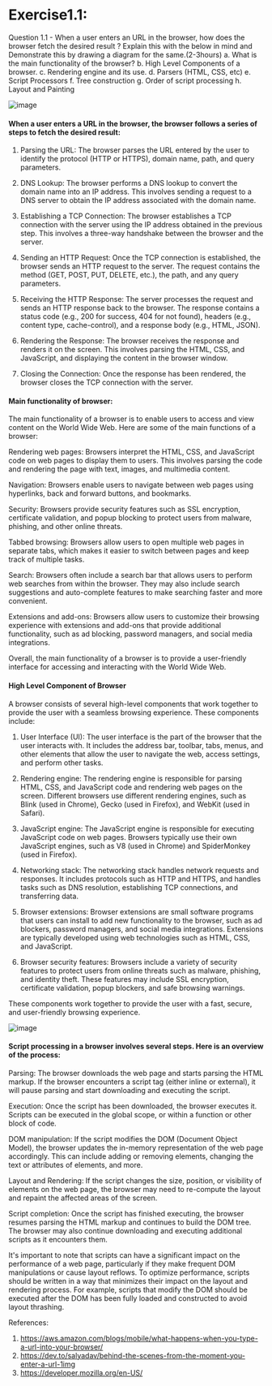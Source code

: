 # Exercise1.1:
Question 1.1 - When a user enters an URL in the browser, how does the browser fetch the desired result ? Explain this with the below in mind and Demonstrate this by drawing a diagram for the same.(2-3hours)
  a. What is the main functionality of the browser?
  b. High Level Components of a browser.
  c. Rendering engine and its use.
  d. Parsers (HTML, CSS, etc)
  e. Script Processors
  f. Tree construction
  g. Order of script processing
  h. Layout and Painting
  
  ![image](https://user-images.githubusercontent.com/108273689/224480409-ef9bec7d-c7f4-4be5-87d2-906ebe31d7e1.png)


#### When a user enters a URL in the browser, the browser follows a series of steps to fetch the desired result:

1. Parsing the URL: The browser parses the URL entered by the user to identify the protocol (HTTP or HTTPS), domain name, path, and query parameters.

2. DNS Lookup: The browser performs a DNS lookup to convert the domain name into an IP address. This involves sending a request to a DNS server to obtain the IP address associated with the domain name.

3. Establishing a TCP Connection: The browser establishes a TCP connection with the server using the IP address obtained in the previous step. This involves a three-way handshake between the browser and the server.

4. Sending an HTTP Request: Once the TCP connection is established, the browser sends an HTTP request to the server. The request contains the method (GET, POST, PUT, DELETE, etc.), the path, and any query parameters.

5. Receiving the HTTP Response: The server processes the request and sends an HTTP response back to the browser. The response contains a status code (e.g., 200 for success, 404 for not found), headers (e.g., content type, cache-control), and a response body (e.g., HTML, JSON).

6. Rendering the Response: The browser receives the response and renders it on the screen. This involves parsing the HTML, CSS, and JavaScript, and displaying the content in the browser window.

7. Closing the Connection: Once the response has been rendered, the browser closes the TCP connection with the server.


#### Main functionality of browser:

The main functionality of a browser is to enable users to access and view content on the World Wide Web. Here are some of the main functions of a browser:

Rendering web pages: Browsers interpret the HTML, CSS, and JavaScript code on web pages to display them to users. This involves parsing the code and rendering the page with text, images, and multimedia content.

Navigation: Browsers enable users to navigate between web pages using hyperlinks, back and forward buttons, and bookmarks.

Security: Browsers provide security features such as SSL encryption, certificate validation, and popup blocking to protect users from malware, phishing, and other online threats.

Tabbed browsing: Browsers allow users to open multiple web pages in separate tabs, which makes it easier to switch between pages and keep track of multiple tasks.

Search: Browsers often include a search bar that allows users to perform web searches from within the browser. They may also include search suggestions and auto-complete features to make searching faster and more convenient.

Extensions and add-ons: Browsers allow users to customize their browsing experience with extensions and add-ons that provide additional functionality, such as ad blocking, password managers, and social media integrations.

Overall, the main functionality of a browser is to provide a user-friendly interface for accessing and interacting with the World Wide Web.

#### High Level Component of Browser

A browser consists of several high-level components that work together to provide the user with a seamless browsing experience. These components include:

1. User Interface (UI): The user interface is the part of the browser that the user interacts with. It includes the address bar, toolbar, tabs, menus, and other elements that allow the user to navigate the web, access settings, and perform other tasks.

2. Rendering engine: The rendering engine is responsible for parsing HTML, CSS, and JavaScript code and rendering web pages on the screen. Different browsers use different rendering engines, such as Blink (used in Chrome), Gecko (used in Firefox), and WebKit (used in Safari).

3. JavaScript engine: The JavaScript engine is responsible for executing JavaScript code on web pages. Browsers typically use their own JavaScript engines, such as V8 (used in Chrome) and SpiderMonkey (used in Firefox).

4. Networking stack: The networking stack handles network requests and responses. It includes protocols such as HTTP and HTTPS, and handles tasks such as DNS resolution, establishing TCP connections, and transferring data.

5. Browser extensions: Browser extensions are small software programs that users can install to add new functionality to the browser, such as ad blockers, password managers, and social media integrations. Extensions are typically developed using web technologies such as HTML, CSS, and JavaScript.

6. Browser security features: Browsers include a variety of security features to protect users from online threats such as malware, phishing, and identity theft. These features may include SSL encryption, certificate validation, popup blockers, and safe browsing warnings.

These components work together to provide the user with a fast, secure, and user-friendly browsing experience.

![image](https://user-images.githubusercontent.com/108273689/224480449-408d48cf-ddf2-47d0-871e-098ce65130c0.png)



#### Script processing in a browser involves several steps. Here is an overview of the process:

Parsing: The browser downloads the web page and starts parsing the HTML markup. If the browser encounters a script tag (either inline or external), it will pause parsing and start downloading and executing the script.

Execution: Once the script has been downloaded, the browser executes it. Scripts can be executed in the global scope, or within a function or other block of code.

DOM manipulation: If the script modifies the DOM (Document Object Model), the browser updates the in-memory representation of the web page accordingly. This can include adding or removing elements, changing the text or attributes of elements, and more.

Layout and Rendering: If the script changes the size, position, or visibility of elements on the web page, the browser may need to re-compute the layout and repaint the affected areas of the screen.

Script completion: Once the script has finished executing, the browser resumes parsing the HTML markup and continues to build the DOM tree. The browser may also continue downloading and executing additional scripts as it encounters them.

It's important to note that scripts can have a significant impact on the performance of a web page, particularly if they make frequent DOM manipulations or cause layout reflows. To optimize performance, scripts should be written in a way that minimizes their impact on the layout and rendering process. For example, scripts that modify the DOM should be executed after the DOM has been fully loaded and constructed to avoid layout thrashing.


References:
1. https://aws.amazon.com/blogs/mobile/what-happens-when-you-type-a-url-into-your-browser/
2. https://dev.to/salyadav/behind-the-scenes-from-the-moment-you-enter-a-url-1img
3. https://developer.mozilla.org/en-US/
